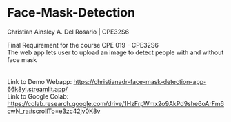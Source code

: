 # Face-Mask-Detection
Christian Ainsley A. Del Rosario | CPE32S6

Final Requirement for the course CPE 019 - CPE32S6<br>
The web app lets user to upload an image to detect people with and without face mask
<br><br><br>
Link to Demo Webapp: https://christianadr-face-mask-detection-app-66k8yi.streamlit.app/<br>
Link to Google Colab: https://colab.research.google.com/drive/1HzFrpWmx2o9AkPd9she6oArFm6cwN_ra#scrollTo=e3zc42jv0K8v
